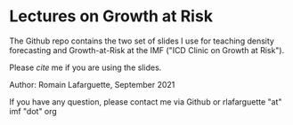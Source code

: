 Lectures on Growth at Risk
================================

The Github repo contains the two set of slides I use for teaching density forecasting and Growth-at-Risk at the IMF ("ICD Clinic on Growth at Risk").

Please *cite* me if you are using the slides.

Author: Romain Lafarguette, September 2021

If you have any question, please contact me via Github or rlafarguette "at" imf "dot" org
